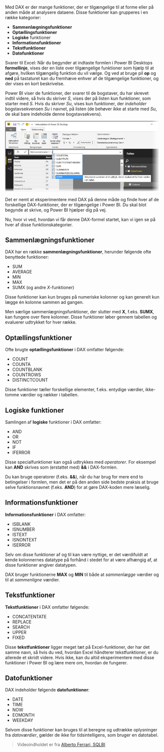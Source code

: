 Med DAX er der mange funktioner, der er tilgængelige til at forme eller på anden måde at analysere dataene. Disse funktioner kan grupperes i en række kategorier:

* **Sammenlægningsfunktioner**
* **Optællingsfunktioner**
* **Logiske**  funktioner
* **Informationsfunktioner**
* **Tekstfunktioner**
* **Datofunktioner**

Svarer til Excel: Når du begynder at indtaste formlen i Power BI Desktops **formellinje**, vises der en liste over tilgængelige funktioner som hjælp til at afgøre, hvilken tilgængelig funktion du vil vælge. Og ved at bruge pil **op** og **ned** på tastaturet kan du fremhæve enhver af de tilgængelige funktioner, og der vises en kort beskrivelse.

Power BI viser de funktioner, der svarer til de bogstaver, du har skrevet indtil videre, så hvis du skriver *S*, vises der på listen kun funktioner, som starter med *S*. Hvis du skriver *Su*, vises kun funktioner, der *indeholder* bogstavsekvensen *Su* i navnet, på listen (de behøver ikke at starte med *Su*, de skal bare indeholde denne bogstavsekvens).

![](media/7-3-dax-functions/dax-functions_1.png)

Det er nemt at eksperimentere med DAX på denne måde og finde hver af de forskellige DAX-funktioner, der er tilgængelige i Power BI. Du skal blot begynde at skrive, og Power BI hjælper dig på vej.

Nu, hvor vi ved, hvordan vi får denne DAX-formel startet, kan vi igen se på hver af disse funktionskategorier.

## <a name="aggregation-functions"></a>Sammenlægningsfunktioner
DAX har en række **sammenlægningsfunktioner**, herunder følgende ofte benyttede funktioner:

* SUM
* AVERAGE
* MIN
* MAX
* SUMX (og andre *X*-funktioner)

Disse funktioner kan kun bruges på numeriske kolonner og kan generelt kun lægge én kolonne sammen ad gangen.

Men særlige sammenlægningsfunktioner, der slutter med **X**, f.eks. **SUMX**, kan fungere over flere kolonner. Disse funktioner løber gennem tabellen og evaluerer udtrykket for hver række.

## <a name="counting-functions"></a>Optællingsfunktioner
Ofte brugte **optællingsfunktioner** i DAX omfatter følgende:

* COUNT
* COUNTA
* COUNTBLANK
* COUNTROWS
* DISTINCTCOUNT

Disse funktioner tæller forskellige elementer, f.eks. entydige værdier, ikke-tomme værdier og rækker i tabellen.

## <a name="logical-functions"></a>Logiske funktioner
Samlingen af **logiske** funktioner i DAX omfatter:

* AND
* OR
* NOT
* IF
* IFERROR

Disse specialfunktioner kan også udtrykkes med *operatorer*. For eksempel kan **AND** skrives som (erstattet med) **&&** i DAX-formlen.

Du kan bruge operatorer (f.eks. **&&**), når du har brug for mere end to betingelser i formlen, men det er på den anden side bedste praksis at bruge selve funktionsnavnet (f.eks. **AND**) for at gøre DAX-koden mere læselig.

## <a name="information-functions"></a>Informationsfunktioner
**Informationsfunktioner** i DAX omfatter:

* ISBLANK
* ISNUMBER
* ISTEXT
* ISNONTEXT
* ISERROR

Selv om disse funktioner af og til kan være nyttige, er det værdifuldt at kende kolonnernes datatype på forhånd i stedet for at være afhængig af, at disse funktioner angiver datatypen.

DAX bruger funktionerne **MAX** og **MIN** til både at *sammenlægge* værdier og til at *sammenligne* værdier.

## <a name="text-functions"></a>Tekstfunktioner
**Tekstfunktioner** i DAX omfatter følgende:

* CONCATENTATE
* REPLACE
* SEARCH
* UPPER
* FIXED

Disse **tekstfunktioner** ligger meget tæt på Excel-funktioner, der har det samme navn, så hvis du ved, hvordan Excel håndterer tekstfunktioner, er du allerede et skridt videre. Hvis ikke, kan du altid eksperimentere med disse funktioner i Power BI og lære mere om, hvordan de fungerer.

## <a name="date-functions"></a>Datofunktioner
DAX indeholder følgende **datofunktioner**:

* DATE
* TIME
* NOW
* EOMONTH
* WEEKDAY

Selvom disse funktioner kan bruges til at beregne og udtrække oplysninger fra *datoværdier*, gælder de ikke for tidsintelligens, som bruger en datotabel.

> Videoindholdet er fra [Alberto Ferrari, SQLBI](http://www.sqlbi.com/learning-dax)
> 
> 

